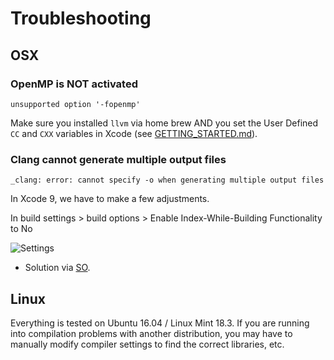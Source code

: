 # Troubleshooting

## OSX

### OpenMP is NOT activated

```
unsupported option '-fopenmp'
```
Make sure you installed `llvm` via home brew AND you set the User Defined `CC` and `CXX` variables in Xcode (see [GETTING_STARTED.md](GETTING_STARTED.md)).


### Clang cannot generate multiple output files

```
_clang: error: cannot specify -o when generating multiple output files
```

In Xcode 9, we have to make a few adjustments.

In build settings > build options > Enable Index-While-Building Functionality to No

![Settings](https://i.stack.imgur.com/MIjRd.png)

-   Solution via [SO](https://stackoverflow.com/a/48717558/1518329).


## Linux

Everything is tested on Ubuntu 16.04 / Linux Mint 18.3. If you are running into compilation problems with another distribution, you may have to manually modify compiler settings to find the correct libraries, etc.
